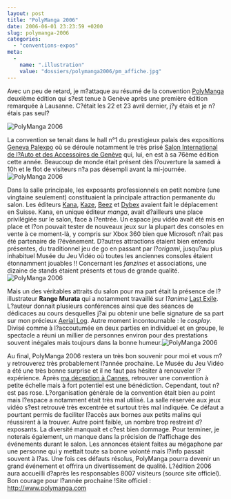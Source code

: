 ```yaml
---
layout: post
title: "PolyManga 2006"
date: 2006-06-01 23:23:59 +0200
slug: polymanga-2006
categories:
  - "conventions-expos"
meta:
  -
    name: ".illustration"
    value: "dossiers/polymanga2006/pm_affiche.jpg"
---
```


Avec un peu de retard, je m?attaque au résumé de la convention [PolyManga](http://www.polymanga.com) deuxième édition qui s?est tenue à Genève après une première édition remarquée à Lausanne. C?était les 22 et 23 avril dernier, j?y étais et je n?étais pas seul?

![PolyManga 2006](http://www.mangaleera.com/database/dossiers/polymanga2006/pm_01.jpg)

La convention se tenait dans le hall n°1 du prestigieux palais des expositions [Geneva Palexpo](http://www.palexpo.ch) où se déroule notamment le très prisé [Salon International de l?Auto et des Accessoires de Genève](http://www.salon-auto.ch/fr/) qui, lui, en est à sa 76ème édition cette année. Beaucoup de monde était présent dès l?ouverture la samedi à 10h et le flot de visiteurs n?a pas désempli avant la mi-journée.![PolyManga 2006](http://www.mangaleera.com/database/dossiers/polymanga2006/pm_02.jpg)

Dans la salle principale, les exposants professionnels en petit nombre (une vingtaine seulement) constituaient la principale attraction permanente du salon. Les éditeurs [Kana](http://www.mangakana.com), [Kaze](http://www.kaze.fr), [Beez](http://www.beez.fr) et [Dybex](http://www.dybex.com) avaient fait le déplacement en Suisse. Kana, en unique éditeur _manga_, avait d?ailleurs une place privilégiée sur le salon, face à l?entrée. Un espace jeu vidéo avait été mis en place et l?on pouvait tester de nouveaux jeux sur la plupart des consoles en vente à ce moment-là, y compris sur Xbox 360 bien que Microsoft n?ait pas été partenaire de l?événement. D?autres attractions étaient bien entendu présentes, du traditionnel jeu de go en passant par l?_origami_, jusqu?au plus inhabituel Musée du Jeu Vidéo où toutes les anciennes consoles étaient étonnamment jouables !! Concernant les _fanzines_ et associations, une dizaine de stands étaient présents et tous de grande qualité.![PolyManga 2006](http://www.mangaleera.com/database/dossiers/polymanga2006/pm_03.jpg)

Mais un des véritables attraits du salon pour ma part était la présence de l?illustrateur **Range Murata** qui a notamment travaillé sur l?_anime_ [Last Exile](http://www.mangaleera.com/index.php/last-exile). L?auteur donnait plusieurs conférences ainsi que des séances de dédicaces au cours desquelles j?ai pu obtenir une belle signature de sa part sur mon précieux [Aerial Log](http://www.mangaleera.com/index.php/last-exile-aerial-log). Autre moment incontournable : le _cosplay_. Divisé comme à l?accoutumée en deux parties en individuel et en groupe, le spectacle a réuni un millier de personnes environ pour des prestations souvent inégales mais toujours dans la bonne humeur.![PolyManga 2006](http://www.mangaleera.com/database/dossiers/polymanga2006/pm_04.jpg)

Au final, PolyManga 2006 restera un très bon souvenir pour moi et vous m?y retrouverez très probablement l?année prochaine. Le Musée du Jeu Vidéo a été une très bonne surprise et il ne faut pas hésiter à renouveler l?expérience. Après [ma déception à Cannes](/index.php/fan-festival-?-cannes-2006), retrouver une convention à petite échelle mais à fort potentiel est une bénédiction. Cependant, tout n?est pas rose. L?organisation générale de la convention était bien au point mais l?espace a notamment était très mal utilisé. La salle réservée aux jeux vidéo s?est retrouvé très excentrée et surtout très mal indiquée. Ce défaut a pourtant permis de faciliter l?accès aux bornes aux petits malins qui réussirent à la trouver. Autre point faible, un nombre trop restreint d?exposants. La diversité manquait et c?est bien dommage. Pour terminer, je noterais également, un manque dans la précision de l?affichage des événements durant le salon. Les annonces étaient faites au mégaphone par une personne qui y mettait toute sa bonne volonté mais l?info passait souvent à l?as. Une fois ces défauts résolus, PolyManga pourra devenir un grand événement et offrira un divertissement de qualité. L?édition 2006 aura accueilli d?après les responsables 8007 visiteurs (source site officiel). Bon courage pour l?année prochaine !Site officiel : <http://www.polymanga.com>